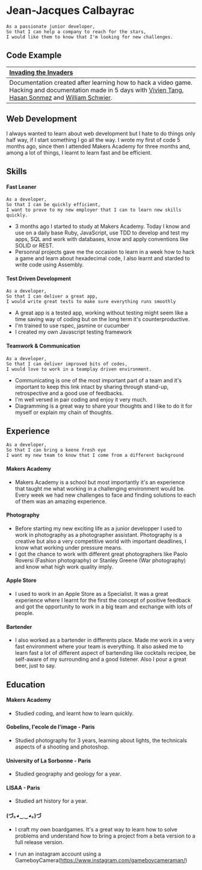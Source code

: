 Jean-Jacques Calbayrac
=========

```
As a passionate junior developer,
So that I can help a company to reach for the stars,
I would like them to know that I'm looking for new challenges.
```

Code Example
------------

| [Invading the Invaders](https://github.com/gekographe/invading_invaders) |
|:--------------- |
| Documentation created after learning how to hack a video game. Hacking and documentation made in 5 days with [Vivien Tang](https://github.com/honjintang), [Hasan Sonmez](https://github.com/UltimateCoder00) and [William Schwier](https://github.com/w-schwier).|

Web Development
---------------

I always wanted to learn about web development but I hate 
to do things only half way, if I start something I go all 
the way. I wrote my first of code 5 months ago, since then
I attended Makers Academy for three months and, among a
lot of things, I learnt to learn fast and be efficient.

## Skills

#### Fast Leaner
```
As a developer,
So that I can be quickly efficient,
I want to prove to my new employer that I can to learn new skills quickly.
```

- 3 months ago I started to study at Makers Academy. 
  Today I know and use on a daily base Ruby, JavaScript, 
  use TDD to develop and test my apps, SQL and work with databases,
  know and apply conventions like SOLID or REST.
- Personnal projects gave me the occasion to learn in a week how to
  hack a game and learn about hexadecimal code, I also learnt and
  starded to write code using Assembly.

#### Test Driven Development
```
As a developer,
So that I can deliver a great app,
I would write great tests to make sure everything runs smoothly
```

- A great app is a tested app, working without testing might
  seem like a time saving way of coding but on the long term
  it's counterproductive.
- I'm trained to use rspec, jasmine or cucumber
- I created my own Javascript testing framework 

#### Teamwork & Communication
```
As a developer,
So that I can deliver improved bits of codes,
I would love to work in a teamplay driven environment.
```

- Communicating is one of the most important part of a team
  and it's important to keep this link intact by sharing 
  through stand-up, retrospective and a good use of feedbacks.
- I'm well versed in pair coding and enjoy it very much.
- Diagramming is a great way to share your thoughts and I like
  to do it for myself or explain my chain of thoughts.

## Experience
```
As a developer,
So that I can bring a keene fresh eye
I want my new team to know that I come from a different background
```

#### Makers Academy

- Makers Academy is a school but most importantly it's an experience 
  that taught me what working in a challenging environment would be.
  Every week we had new challenges to face and finding solutions to each
  of them was an amazing experience.
  
#### Photography

- Before starting my new exciting life as a junior developper
  I used to work in photography as a photographer assistant. 
  Photography is a creative but also a very competitive world 
  with important deadlines, I know what working under pressure means.
- I got the chance to work with different great photographers like 
  Paolo Roversi (Fashion photography) or Stanley Greene (War photography)
  and know what high work quality imply.
  
#### Apple Store

- I used to work in an Apple Store as a Specialist. It was a great experience
  where I learnt for the first the concept of positive feedback and got the opportunity
  to work in a big team and exchange with lots of people.
  
#### Bartender

- I also worked as a bartender in differents place. Made me work in
  a very fast environment where your team is everything. It also asked
  me to learn fast a lot of different aspect of bartending like 
  cocktails recipee, be self-aware of my surrounding and a good listener.
  Also I pour a great beer, just to say.

## Education

#### Makers Academy 

- Studied coding, and learnt how to learn quickly.

#### Gobelins, l'ecole de l'image - Paris

- Studied photography for 3 years, learning about lights, the technicals aspects of a shooting and photoshop.

#### University of La Sorbonne - Paris

- Studied geography and geology for a year.

#### LISAA - Paris

- Studied art history for a year.

#### (づ｡◕‿‿◕｡)づ

- I craft my own boardgames. 
  It's a great way to learn how to solve problems and understand how to bring a project from a beta version to a full release   version.

- I run an instagram account using a GameboyCamera(https://www.instagram.com/gameboycameraman/)
